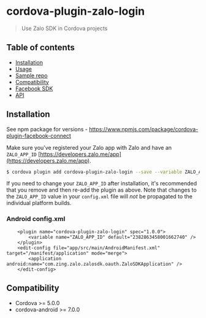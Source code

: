 # cordova-plugin-zalo-login

> Use Zalo SDK in Cordova projects

## Table of contents

- [Installation](#installation)
- [Usage](#usage)
- [Sample repo](#sample-repo)
- [Compatibility](#compatibility)
- [Facebook SDK](#facebook-sdk)
- [API](#api)

## Installation

See npm package for versions - https://www.npmjs.com/package/cordova-plugin-facebook-connect

Make sure you've registered your Zalo app with Zalo and have an `ZALO_APP_ID` [https://developers.zalo.me/app](https://developers.zalo.me/app).

```bash
$ cordova plugin add cordova-plugin-zalo-login --save --variable ZALO_APP_ID="123456789"
```

If you need to change your `ZALO_APP_ID` after installation, it's recommended that you remove and then re-add the plugin as above. Note that changes to the `ZALO_APP_ID` value in your `config.xml` file will *not* be propagated to the individual platform builds.

### Android config.xml
		<plugin name="cordova-plugin-zalo-login" spec="1.0.0">
            <variable name="ZALO_APP_ID" default="2382863458001662740" />
        </plugin>
        <edit-config file="app/src/main/AndroidManifest.xml" target="/manifest/application" mode="merge">
            <application android:name="com.zing.zalo.zalosdk.oauth.ZaloSDKApplication" />
        </edit-config>

## Compatibility

  * Cordova >= 5.0.0
  * cordova-android >= 7.0.0


